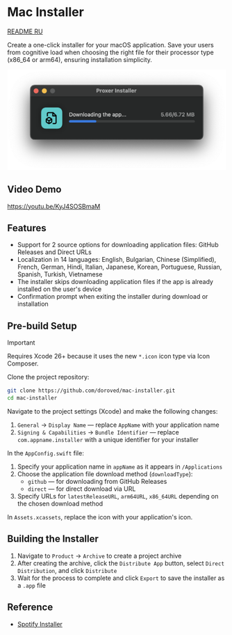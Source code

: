 # Mac Installer

[README RU](./README_RU.md)

Create a one-click installer for your macOS application. Save your users from cognitive load when choosing the right file for their processor type (x86_64 or arm64), ensuring installation simplicity.

![Screenshot](screen.png)

## Video Demo
https://youtu.be/KyJ4SOSBmaM

## Features

- Support for 2 source options for downloading application files: GitHub Releases and Direct URLs
- Localization in 14 languages: English, Bulgarian, Chinese (Simplified), French, German, Hindi, Italian, Japanese, Korean, Portuguese, Russian, Spanish, Turkish, Vietnamese
- The installer skips downloading application files if the app is already installed on the user's device
- Confirmation prompt when exiting the installer during download or installation

## Pre-build Setup

> [!IMPORTANT]
> Requires Xcode 26+ because it uses the new `*.icon` icon type via Icon Composer.

Clone the project repository:

```bash
git clone https://github.com/doroved/mac-installer.git
cd mac-installer
```

Navigate to the project settings (Xcode) and make the following changes:
1. `General` → `Display Name` — replace `AppName` with your application name
2. `Signing & Capabilities` → `Bundle Identifier` — replace `com.appname.installer` with a unique identifier for your installer

In the `AppConfig.swift` file:

1. Specify your application name in `appName` as it appears in `/Applications`
2. Choose the application file download method (`downloadType`):
   - `github` — for downloading from GitHub Releases
   - `direct` — for direct download via URL
3. Specify URLs for `latestReleaseURL`, `arm64URL`, `x86_64URL` depending on the chosen download method

In `Assets.xcassets`, replace the icon with your application's icon.

## Building the Installer

1. Navigate to `Product` → `Archive` to create a project archive
2. After creating the archive, click the `Distribute App` button, select `Direct Distribution`, and click `Distribute`
3. Wait for the process to complete and click `Export` to save the installer as a `.app` file

## Reference

- [Spotify Installer](https://download.scdn.co/SpotifyInstaller.zip)
